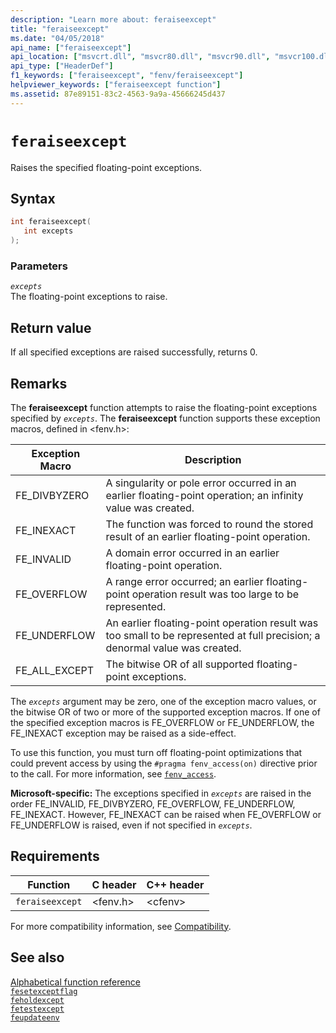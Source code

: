 ```yaml
---
description: "Learn more about: feraiseexcept"
title: "feraiseexcept"
ms.date: "04/05/2018"
api_name: ["feraiseexcept"]
api_location: ["msvcrt.dll", "msvcr80.dll", "msvcr90.dll", "msvcr100.dll", "msvcr100_clr0400.dll", "msvcr110.dll", "msvcr110_clr0400.dll", "msvcr120.dll", "msvcr120_clr0400.dll", "ucrtbase.dll"]
api_type: ["HeaderDef"]
f1_keywords: ["feraiseexcept", "fenv/feraiseexcept"]
helpviewer_keywords: ["feraiseexcept function"]
ms.assetid: 87e89151-83c2-4563-9a9a-45666245d437
---
```

# `feraiseexcept`

Raises the specified floating-point exceptions.

## Syntax

```C
int feraiseexcept(
   int excepts
);
```

### Parameters

*`excepts`*\
The floating-point exceptions to raise.

## Return value

If all specified exceptions are raised successfully, returns 0.

## Remarks

The **feraiseexcept** function attempts to raise the floating-point exceptions specified by *`excepts`*.   The **feraiseexcept** function supports these exception macros, defined in \<fenv.h>:

|Exception Macro|Description|
|---------------------|-----------------|
|FE_DIVBYZERO|A singularity or pole error occurred in an earlier floating-point operation; an infinity value was created.|
|FE_INEXACT|The function was forced to round the stored result of an earlier floating-point operation.|
|FE_INVALID|A domain error occurred in an earlier floating-point operation.|
|FE_OVERFLOW|A range error occurred; an earlier floating-point operation result was too large to be represented.|
|FE_UNDERFLOW|An earlier floating-point operation result was too small to be represented at full precision; a denormal value was created.|
|FE_ALL_EXCEPT|The bitwise OR of all supported floating-point exceptions.|

The *`excepts`* argument may be zero, one of the exception macro values, or the bitwise OR of two or more of the supported exception macros. If one of the specified exception macros is FE_OVERFLOW or FE_UNDERFLOW, the FE_INEXACT exception may be raised as a side-effect.

To use this function, you must turn off floating-point optimizations that could prevent access by using the `#pragma fenv_access(on)` directive prior to the call. For more information, see [`fenv_access`](../../preprocessor/fenv-access.md).

**Microsoft-specific:** The exceptions specified in *`excepts`* are raised in the order FE_INVALID, FE_DIVBYZERO, FE_OVERFLOW, FE_UNDERFLOW, FE_INEXACT. However, FE_INEXACT can be raised when FE_OVERFLOW or FE_UNDERFLOW is raised, even if not specified in *`excepts`*.

## Requirements

|Function|C header|C++ header|
|--------------|--------------|------------------|
|`feraiseexcept`|\<fenv.h>|\<cfenv>|

For more compatibility information, see [Compatibility](../compatibility.md).

## See also

[Alphabetical function reference](crt-alphabetical-function-reference.md)\
[`fesetexceptflag`](fesetexceptflag2.md)\
[`feholdexcept`](feholdexcept2.md)\
[`fetestexcept`](fetestexcept1.md)\
[`feupdateenv`](feupdateenv.md)
